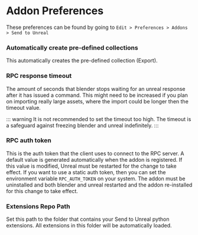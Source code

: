 # Addon Preferences
These preferences can be found by going to `Edit > Preferences > Addons > Send to Unreal`

### Automatically create pre-defined collections
This automatically creates the pre-defined collection (Export).


### RPC response timeout
The amount of seconds that blender stops waiting for an unreal response after it has issued a command. This might
need to be increased if you plan on importing really large assets, where the import could be longer then the
timeout value.

::: warning
It is not recommended to set the timeout too high. The timeout is a safeguard against freezing blender and unreal
indefinitely.
:::

### RPC auth token
This is the auth token that the client uses to connect to the RPC server. A default value is generated
automatically when the addon is registered. If this value is modified, Unreal must be restarted for
the change to take effect. If you want to use a static auth token, then you can set the environment
variable `RPC_AUTH_TOKEN` on your system. The addon must be uninstalled and both blender and unreal restarted and the
addon re-installed for this change to take effect.

### Extensions Repo Path
Set this path to the folder that contains your Send to Unreal python extensions. All extensions in this folder
will be automatically loaded.
